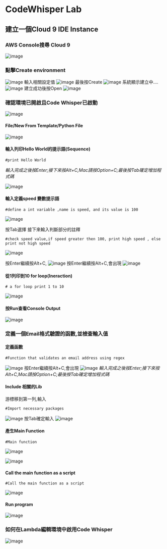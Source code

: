 # CodeWhisper Lab
## 建立一個Cloud 9 IDE Instance
### AWS Console搜尋 Cloud 9
![image](https://hackmd.io/_uploads/BJeBqKyNT.png)
### 點擊Create environment
![image](https://hackmd.io/_uploads/HJcicYJN6.png)
輸入相關設定值
![image](https://hackmd.io/_uploads/S1r-itJ4T.png)
最後按Create
![image](https://hackmd.io/_uploads/HyAFiFJNp.png)
系統顯示建立中....
![image](https://hackmd.io/_uploads/B1C2iKJET.png)
建立成功後按Open
![image](https://hackmd.io/_uploads/rJrZnK1N6.png)

### 確認環境已開啟且Code Whisper已啟動
![image](https://hackmd.io/_uploads/S1emho1Vp.png)

#### File/New From Template/Python File
![image](https://hackmd.io/_uploads/rkgQTFy4p.png)

#### 輸入列印Hello World的提示語(Sequence)

```python=
#print Hello World
```
*輸入完成之後按Enter;接下來按Alt+C,Mac請按Option+C;最後按Tab確定增加程式碼*

![image](https://hackmd.io/_uploads/BJHf0Yk4T.png)

#### 輸入定義speed 變數提示語
```
#define a int variable ,name is speed, and its value is 100
```
![image](https://hackmd.io/_uploads/B11km9JVT.png)

按Tab選擇
接下來輸入判斷部分的註釋
```python=
#check speed value,if speed greater then 100, print high speed , else print not high speed
```
![image](https://hackmd.io/_uploads/Bk6pX5kEa.png)

按Enter繼續按Alt+C,
![image](https://hackmd.io/_uploads/B1ehWE5yVa.png)
按Enter繼續按Alt+C,會出現
![image](https://hackmd.io/_uploads/HJUE45yN6.png)

#### 從1列印到10 for loop(Ineraction)
```python=
# a for loop print 1 to 10
```
![image](https://hackmd.io/_uploads/ByW6Bqk4a.png)

#### 按Run查看Console Output
![image](https://hackmd.io/_uploads/HkPbIq1E6.png)


### 定義一個Email格式驗證的函數,並檢查輸入值
#### 定義函數
```python=
#Function that validates an email address using regex
```
![image](https://hackmd.io/_uploads/rJyAGo1V6.png)
按Enter繼續按Alt+C,會出現
![image](https://hackmd.io/_uploads/r1GSQsyVa.png)
*輸入完成之後按Enter;接下來按Alt+C,Mac請按Option+C;最後按Tab確定增加程式碼*

#### Include 相關的Lib
游標移到第一列,輸入
```python=
#Import necessary packages
```
![image](https://hackmd.io/_uploads/BJM0HiJN6.png)
按Tab確定輸入
![image](https://hackmd.io/_uploads/r1slLsyVa.png)

#### 產生Main Function
```python=
#Main function
```
![image](https://hackmd.io/_uploads/B1O3LoJ4p.png)

![image](https://hackmd.io/_uploads/S1_WvokE6.png)

#### Call the main function as a script
```python=
#Call the main function as a script
```

![image](https://hackmd.io/_uploads/H1_ADsk46.png)

#### Run program

![image](https://hackmd.io/_uploads/SyOVds1VT.png)


### 如何在Lambda編輯環境中啟用Code Whisper
![image](https://hackmd.io/_uploads/HJ5dnjJ4a.png)

